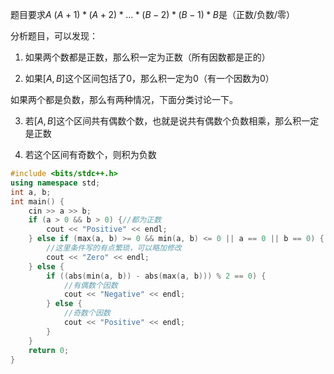 题目要求$A \ (A + 1) * (A + 2) * \dots * (B - 2) * (B - 1) * B$是（正数/负数/零）

分析题目，可以发现：

1. 如果两个数都是正数，那么积一定为正数（所有因数都是正的）

2. 如果$[A,B]$这个区间包括了$0$，那么积一定为$0$（有一个因数为$0$）

如果两个都是负数，那么有两种情况，下面分类讨论一下。

3. 若$[A,B]$这个区间共有偶数个数，也就是说共有偶数个负数相乘，那么积一定是正数

4. 若这个区间有奇数个，则积为负数

```cpp
#include <bits/stdc++.h>
using namespace std;
int a, b;
int main() {
    cin >> a >> b;
    if (a > 0 && b > 0) {//都为正数
        cout << "Positive" << endl;
    } else if (max(a, b) >= 0 && min(a, b) <= 0 || a == 0 || b == 0) {
    	//这里条件写的有点繁琐，可以略加修改
        cout << "Zero" << endl;
    } else {
        if ((abs(min(a, b)) - abs(max(a, b))) % 2 == 0) {
        	//有偶数个因数
            cout << "Negative" << endl;
        } else {
        	//奇数个因数
            cout << "Positive" << endl;
        }
    }
    return 0;
}
```